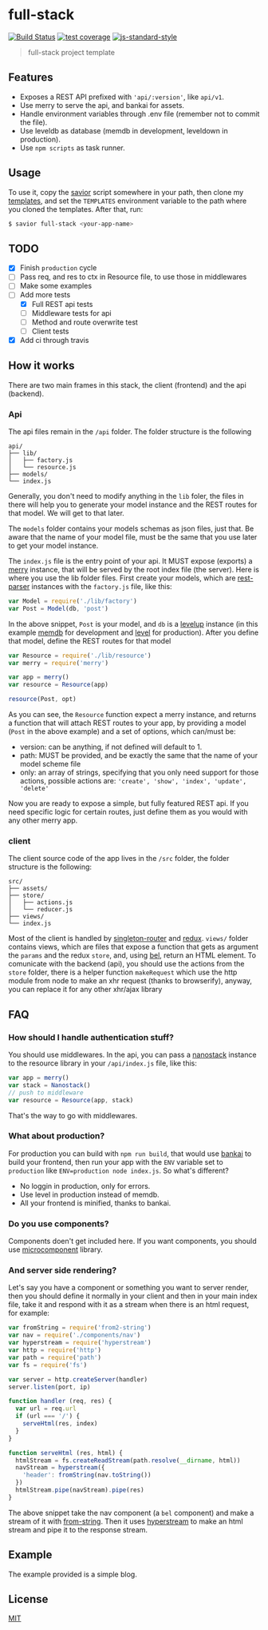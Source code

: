 # full-stack
[![Build Status](https://img.shields.io/travis/YerkoPalma/full-stack/master.svg?style=flat-square)](https://travis-ci.org/YerkoPalma/full-stack) [![test coverage](https://img.shields.io/codecov/c/github/YerkoPalma/full-stack/master.svg?style=flat-square)](https://codecov.io/github/YerkoPalma/full-stack) [![js-standard-style](https://img.shields.io/badge/code%20style-standard-brightgreen.svg?style=flat-square)](https://github.com/feross/standard)

> full-stack project template

## Features

- Exposes a REST API prefixed with `'api/:version'`, like `api/v1`.
- Use merry to serve the api, and bankai for assets.
- Handle environment variables through .env file (remember not to commit the file).
- Use leveldb as database (memdb in development, leveldown in production).
- Use `npm scripts` as task runner.

## Usage

To use it, copy the [savior][savior] script somewhere in your path, then clone 
my [templates][templates], and set the `TEMPLATES` environment variable to the 
path where you cloned the templates. After that, run:

```bash
$ savior full-stack <your-app-name>
```

## TODO

- [x] Finish `production` cycle
- [ ] Pass req, and res to ctx in Resource file, to use those in middlewares
- [ ] Make some examples
- [ ] Add more tests
  - [x] Full REST api tests
  - [ ] Middleware tests for api
  - [ ] Method and route overwrite test
  - [ ] Client tests
- [x] Add ci through travis

## How it works

There are two main frames in this stack, the client (frontend) and the api 
(backend).

### Api

The api files remain in the `/api` folder. The folder structure is the following

```
api/
├── lib/
│   ├── factory.js
│   └── resource.js
├── models/
└── index.js
```

Generally, you don't need to modify anything in the `lib` foler, 
the files in there will help you to generate your model instance and the REST 
routes for that model. We will get to that later.

The `models` folder contains your models schemas as json files, just that. 
Be aware that the name of your model file, must be the same that you use later 
to get your model instance.

The `index.js` file is the entry point of your api. It MUST expose (exports) a 
[merry][merry] instance, that will be served by the root index file (the server). 
Here is where you use the lib folder files. First create your models, which are 
[rest-parser][rest-parser] instances with the `factory.js` file, like this:

```js
var Model = require('./lib/factory')
var Post = Model(db, 'post')
```

In the above snippet, `Post` is your model, and `db` is a [levelup][levelup] 
instance (in this example [memdb][memdb] for development and [level][level] for
production). After you define that model, define the REST routes for that model

```js
var Resource = require('./lib/resource')
var merry = require('merry')

var app = merry()
var resource = Resource(app)

resource(Post, opt)
```

As you can see, the `Resource` function expect a merry instance, and returns a 
function that will attach REST routes to your app, by providing a model (`Post` 
in the above example) and a set of options, which can/must be:

- version: can be anything, if not defined will default to 1.
- path: MUST be provided, and be exactly the same that the name of your model 
scheme file
- only: an array of strings, specifying that you only need support for those 
actions, possible actions are: `'create', 'show', 'index', 'update', 'delete'`

Now you are ready to expose a simple, but fully featured REST api. If you need 
specific logic for certain routes, just define them as you would with any other 
merry app.

### client

The client source code of the app lives in the `/src` folder, the folder 
structure is the following:

```
src/
├── assets/
├── store/
│   ├── actions.js
│   └── reducer.js
├── views/
└── index.js
```

Most of the client is handled by [singleton-router][singleton-router] and 
[redux][redux]. `views/` folder contains views, which are files that expose a 
function that gets as argument the `params` and the redux `store`, and, using 
[bel][bel], return an HTML element. To comunicate with the backend (api), you 
should use the actions from the `store` folder, there is a helper function 
`makeRequest` which use the http module from node to make an xhr request 
(thanks to browserify), anyway, you can replace it for any other xhr/ajax 
library

## FAQ

### How should I handle authentication stuff?

You should use middlewares. In the api, you can pass a [nanostack][nanostack] 
instance to the resource library in your `/api/index.js` file, like this:

```js
var app = merry()
var stack = Nanostack()
// push to middleware
var resource = Resource(app, stack)
```

That's the way to go with middlewares.

### What about production?

For production you can build with `npm run build`, that would use [bankai][bankai] 
to build your frontend, then run your app with the `ENV` variable set to 
`production` like `ENV=production node index.js`. So what's different?

- No loggin in production, only for errors.
- Use level in production instead of memdb.
- All your frontend is minified, thanks to bankai.

### Do you use components?

Components doen't get included here. If you want components, you should use 
[microcomponent][microcomponent] library.

### And server side rendering?

Let's say you have a component or something you want to server render, then you 
should define it normally in your client and then in your main index file, take 
it and respond with it as a stream when there is an html request, for example:

```js
var fromString = require('from2-string')
var nav = require('./components/nav')
var hyperstream = require('hyperstream')
var http = require('http')
var path = require('path')
var fs = require('fs')

var server = http.createServer(handler)
server.listen(port, ip)

function handler (req, res) {
  var url = req.url
  if (url === '/') {
    serveHtml(res, index)
  }
}

function serveHtml (res, html) {
  htmlStream = fs.createReadStream(path.resolve(__dirname, html))
  navStream = hyperstream({
    'header': fromString(nav.toString())
  })
  htmlStream.pipe(navStream).pipe(res)
}
```

The above snippet take the nav component (a `bel` component) and make a stream 
of it with [from-string][from-string]. Then it uses [hyperstream][hyperstream] to 
make an html stream and pipe it to the response stream.

## Example

The example provided is a simple blog.

## License

[MIT](/license)

[savior]: https://gist.github.com/YerkoPalma/c9814be639efb165e8445667f36b901e
[templates]: https://github.com/YerkoPalma/templates
[rest-parser]: https://github.com/karissa/node-rest-parser
[memdb]: https://github.com/juliangruber/memdb
[levelup]: https://github.com/level/levelup
[level]: https://github.com/level/level
[singleton-router]: https://github.com/YerkoPalma/singleton-router
[redux]: https://github.com/reactjs/redux
[nanostack]: https://github.com/yoshuawuyts/nanostack
[microcomponent]: https://github.com/yoshuawuyts/microcomponent
[from-string]: https://github.com/yoshuawuyts/from2-string
[hyperstream]: https://github.com/substack/hyperstream
[merry]: https://github.com/shipharbor/merry
[bankai]: https://github.com/yoshuawuyts/bankai
[bel]: https://github.com/shama/bel